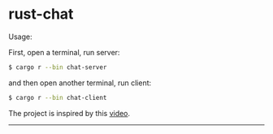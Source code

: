 # rust-chat

Usage:

First, open a terminal, run server:

```bash
$ cargo r --bin chat-server
```

and then open another terminal, run client:

```bash
$ cargo r --bin chat-client
```

The project is inspired by this [video](https://www.youtube.com/watch?v=DnT_7M7L7vo).

---
